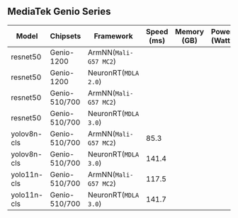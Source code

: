 ## MediaTek Genio Series

  | Model   |     Chipsets          |    Framework                |    Speed (ms) |   Memory (GB) |  Power (Watt) |     Temp (°C)    |
  |---------|-----------------------|-----------------------------|---------------|---------------|---------------|------------------|
  | resnet50  |  Genio-1200        | ArmNN(`Mali-G57 MC2`)        |         |           |               |                  |
  | resnet50  |  Genio-1200         | NeuronRT(`MDLA 2.0`)        |         |           |               |                  |
  | resnet50  |  Genio-510/700    | ArmNN(`Mali-G57 MC2`)       |         |           |               |                  |
  | resnet50  |  Genio-510/700    | NeuronRT(`MDLA 3.0`)        |         |           |               |                  |
  | yolov8n-cls  |  Genio-510/700 | ArmNN(`Mali-G57 MC2`)       | 85.3    |           |               |                  |
  | yolov8n-cls  |  Genio-510/700 | NeuronRT(`MDLA 3.0`)        | 141.4   |           |               |                  |
  | yolo11n-cls  |  Genio-510/700 | ArmNN(`Mali-G57 MC2`)       | 117.5   |           |               |                  |
  | yolo11n-cls  |  Genio-510/700 | NeuronRT(`MDLA 3.0`)        | 141.7   |           |               |                  |
